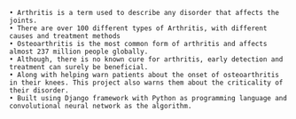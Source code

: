 
    • Arthritis is a term used to describe any disorder that affects the joints.
    • There are over 100 different types of Arthritis, with different causes and treatment methods
    • Osteoarthritis is the most common form of arthritis and affects almost 237 million people globally.
    • Although, there is no known cure for arthritis, early detection and treatment can surely be beneficial.
    • Along with helping warn patients about the onset of osteoarthritis in their knees. This project also warns them about the criticality of their disorder.
    • Built using Django framework with Python as programming language and convolutional neural network as the algorithm.
